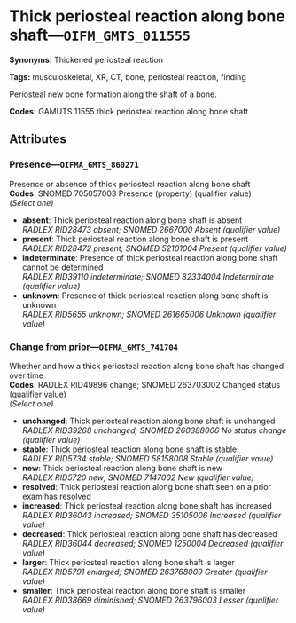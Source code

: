 # Thick periosteal reaction along bone shaft—`OIFM_GMTS_011555`

**Synonyms:** Thickened periosteal reaction

**Tags:** musculoskeletal, XR, CT, bone, periosteal reaction, finding

Periosteal new bone formation along the shaft of a bone.

**Codes:** GAMUTS 11555 thick periosteal reaction along bone shaft

## Attributes

### Presence—`OIFMA_GMTS_860271`

Presence or absence of thick periosteal reaction along bone shaft  
**Codes**: SNOMED 705057003 Presence (property) (qualifier value)  
*(Select one)*

- **absent**: Thick periosteal reaction along bone shaft is absent  
_RADLEX RID28473 absent; SNOMED 2667000 Absent (qualifier value)_
- **present**: Thick periosteal reaction along bone shaft is present  
_RADLEX RID28472 present; SNOMED 52101004 Present (qualifier value)_
- **indeterminate**: Presence of thick periosteal reaction along bone shaft cannot be determined  
_RADLEX RID39110 indeterminate; SNOMED 82334004 Indeterminate (qualifier value)_
- **unknown**: Presence of thick periosteal reaction along bone shaft is unknown  
_RADLEX RID5655 unknown; SNOMED 261665006 Unknown (qualifier value)_

### Change from prior—`OIFMA_GMTS_741704`

Whether and how a thick periosteal reaction along bone shaft has changed over time  
**Codes**: RADLEX RID49896 change; SNOMED 263703002 Changed status (qualifier value)  
*(Select one)*

- **unchanged**: Thick periosteal reaction along bone shaft is unchanged  
_RADLEX RID39268 unchanged; SNOMED 260388006 No status change (qualifier value)_
- **stable**: Thick periosteal reaction along bone shaft is stable  
_RADLEX RID5734 stable; SNOMED 58158008 Stable (qualifier value)_
- **new**: Thick periosteal reaction along bone shaft is new  
_RADLEX RID5720 new; SNOMED 7147002 New (qualifier value)_
- **resolved**: Thick periosteal reaction along bone shaft seen on a prior exam has resolved  
- **increased**: Thick periosteal reaction along bone shaft has increased  
_RADLEX RID36043 increased; SNOMED 35105006 Increased (qualifier value)_
- **decreased**: Thick periosteal reaction along bone shaft has decreased  
_RADLEX RID36044 decreased; SNOMED 1250004 Decreased (qualifier value)_
- **larger**: Thick periosteal reaction along bone shaft is larger  
_RADLEX RID5791 enlarged; SNOMED 263768009 Greater (qualifier value)_
- **smaller**: Thick periosteal reaction along bone shaft is smaller  
_RADLEX RID38669 diminished; SNOMED 263796003 Lesser (qualifier value)_